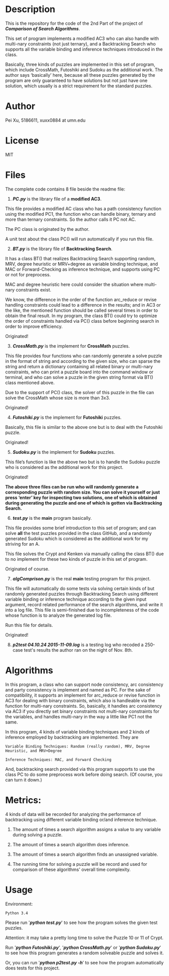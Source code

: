 # Description

This is the repository for the code of the 2nd Part of the project of _**Comparison of Search Algorithms**_.

This set of program implements a modified AC3 who can also handle with multi-nary constraints (not just ternary), and a Backtracking Search who supports all the variable binding and inference techniques introduced in the class.

Basically, three kinds of puzzles are implemented in this set of program, which include CrossMath, Futoshiki and Sudoku as the additional work. The author says ‘basically’ here, because all these puzzles generated by the program are only guaranteed to have solutions but not just have one solution, which usually is a strict requirement for the standard puzzles.

# Author
Pei Xu, 5186611, xuxx0884 at umn.edu

# License
MIT

# Files
The complete code contains 8 file beside the readme file:

  1. _**PC.py**_ is the library file of a **modified AC3**.
  
  This file provides a modified AC class who has a path consistency function using the modified PC1, the function who can handle binary, ternary and more than ternary constraints. So the author calls it PC not AC.
  
  The PC class is originated by the author.

  A unit test about the class PC() will run automatically if you run this file.
    
  2. _**BT.py**_ is the library file of **Backtracking Search**.
  
  It has a class BT() that realizes Backtracking Search supporting random, MRV, degree heuristic or MRV+degree as variable binding technique, and MAC or Forward-Checking as inference technique, and supports using PC or not for preprocess.
  
  MAC and degree heuristic here could consider the situation where multi-nary constraints exist.
  
  We know, the difference in the order of the function arc_reduce or revise handling constraints could lead to a difference in the results; and in AC3 or the like, the mentioned function should be called several times in order to obtain the final result. In my program, the class BT() could try to optimize  the order of constraints handled via PC() class before beginning search in order to improve efficiency.
  
  Originated!
    
  3. _**CrossMath.py**_ is the implement for **CrossMath** puzzles.

  This file provides four functions who can randomly generate a solve puzzle in the format of string and according to the given size, who can sparse the string and return a dictionary containing all related binary or multi-nary constraints, who can print a puzzle board into the command window or terminal, and who can solve a puzzle in the given string format via BT() class mentioned above.

  Due to the support of PC() class, the solver of this puzzle in the file can solve the CrossMath whose size is more than 3x3.
  
  Originated!
    
  4. _**Futoshiki.py**_ is the implement for **Futoshiki** puzzles.

  Basically, this file is similar to the above one but is to deal with the Futoshiki puzzle.
  
  Originated!

  5. _**Sudoku.py**_ is the implement for **Sudoku** puzzles.
  
  This file’s function is like the above two but is to handle the Sudoku puzzle who is considered as the additional work for this project.
  
  Originated!

   **The above three files can be run who will randomly generate a corresponding puzzle with random size. You can solve it yourself or just press ‘enter’ key for inspecting two solutions, one of which is obtained during generating the puzzle and one of which is gotten via Backtracking Search.**

    
  6. _**test.py**_ is the **main** program basically.
  
  This file provides some brief introduction to this set of program; and can solve **all** the test puzzles provided in the class GitHub, and a randomly generated Sudoku which is considered as the additional work for my striving for an A.

  This file solves the Crypt and Kenken via manually calling the class BT() due to no implement for these two kinds of puzzle in this set of program. 
  
    
   Originated of course.
  
  7. _**algComprison.py**_ is the real **main** testing program for this project.
  
  This file will automatically do some tests via solving certain kinds of but randomly generated puzzles through Backtracking Search using different variable binding or inference technique according to the given input argument, record related performance of the search algorithms, and write it into a log file. This file is semi-finished due to incompleteness of the code whose function is to analyze the generated log file.

   Run this file for details.
   
   Originated!

  8. _**p2test 04.10.24 2015-11-09.log**_ is a testing log who recoded a 250-case test's results the author ran on the night of Nov. 8th.

# Algorithms
In this program, a class who can support node consistency, arc consistency and party consistency is implement and named as PC. For the sake of compatibility, it supports an implement for arc_reduce or revise function in AC3 for dealing with binary constraints, which also is handleable via the function for multi-nary constraints. So, basically, it handles arc consistency via AC3 if you directly set binary constraints not multi-nary constraints for the variables, and handles multi-nary in the way a little like PC1 not the same. 

In this program, 4 kinds of variable binding techniques and 2 kinds of inference employed by backtracking are implemented. They are
 
    Variable Binding Techniques: Random (really random), MRV, Degree Heuristic, and MRV+Degree
    
    Inference Techniques: MAC, and Forward Checking

And, backtracking search provided via this program supports to use the class PC to do some preprocess work before doing search. (Of course, you can turn it down.)

# Metrics:
   4 kinds of data will be recorded for analyzing the performance of backtracking using different variable binding or/and inference technique.

  1. The amount of times a search algorithm assigns a value to any variable during solving a puzzle.

  2. The amount of times a search algorithm does inference.

  3. The amount of times a search algorithm finds an unassigned variable.

  4. The running time for solving a puzzle will be record and used for comparison of these algorithms' overall time complexity.

# Usage

Environment:

    Python 3.4
  
Please run '_**python test.py**_' to see how the program solves the given test puzzles.

Attention: it may take a pretty long time to solve the Puzzle 10 or 11 of Crypt.

Run '_**python Futoshiki.py**_', '_**python CrossMath.py**_' or '_**python Sudoku.py**_' to see how this program generates a random solveable puzzle and solves it.

Or, you can run '_**python p2test.py -h**_’ to see how the program automatically does tests for this project.
